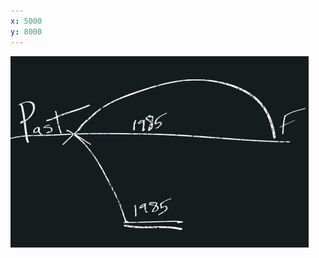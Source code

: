 ```yaml
---
x: 5000
y: 8000
---
```


![In which Biff becomes mayor of Hill Valley...](images/alternate-1985.jpg)